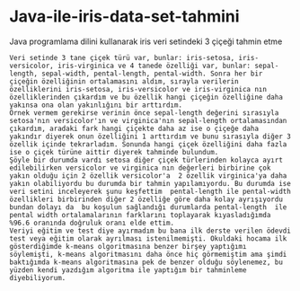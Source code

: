 # Java-ile-iris-data-set-tahmini
Java programlama dilini kullanarak iris veri setindeki 3 çiçeği tahmin etme

    Veri setinde 3 tane çiçek türü var, bunlar: iris-setosa, iris-versicolor, iris-virginica ve 4 tanede özelliği var, bunlar: sepal-length, sepal-width, pental-length, pental-width. Sonra her bir çiçeğin özelliğinin ortalamasını aldım, sırayla verilerin özelliklerini iris-setosa, iris-versicolor ve iris-virginica nın özelliklerinden çıkardım ve bu özellik hangi çiçeğin özelliğine daha yakınsa ona olan yakınlığını bir arttırdım. 
    Örnek vermem gerekirse verinin önce sepal-length değerini sırasıyla setosa'nın versicolor'ın ve virginica'nın sepal-length ortalamasından çıkardım, aradaki fark hangi çiçekte daha az ise o çiçeğe daha yakındır diyerek onun özelliğini 1 arttırdım ve bunu sırasıyla diğer 3 özellik içinde tekrarladım. Sonunda hangi çiçek özelliğini daha fazla ise o çiçek türüne aittir diyerek tahminde bulundum.
    Şöyle bir durumda vardı setosa diğer çiçek türlerinden kolayca ayırt edilebilirken versicolor ve virginica nın değerleri birbirine çok yakın olduğu için 2 özellik versicolor'a  2 özellik virginica'ya daha yakın olabiliyordu bu durumda bir tahmin yapılamıyordu. Bu durumda ise veri setini inceleyerek şunu keşfettim  pental-length ile pental-width özellikleri birbirinden diğer 2 özelliğe göre daha kolay ayrışıyordu bundan dolayı da  bu koşulun sağlandığı durumlarda pental-length  ile pental width ortalamalarının farklarını toplayarak kıyasladığımda %96.6 oranında doğruluk oranı elde ettim.
    Veriyi eğitim ve test diye ayırmadım bu bana ilk derste verilen ödevdi test veya eğitim olarak ayrılması istenilmemişti. Okuldaki hocama ilk gösterdiğimde k-means olgoritmasına benzer birşey yaptığımı söylemişti, k-means algoritmasını daha önce hiç görmemiştim ama şimdi baktığımda k-means algoritmasına pek de benzer olduğu söylenemez, bu yüzden kendi yazdığım algoritma ile yaptığım bir tahminleme diyebiliyorum.
